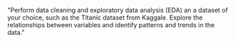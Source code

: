 "Perform data cleaning and exploratory data analysis (EDA) an a dataset of your choice, such as the Titanic dataset from Kaggale.
Explore the relationships between variables and identify patterns and trends in the data."
